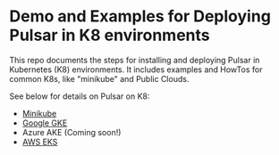 # Demo and Examples for Deploying Pulsar in K8 environments
This repo documents the steps for installing and deploying Pulsar in Kubernetes (K8) environments.  It includes examples and HowTos for common K8s, like "minikube" and Public Clouds.  

See below for details on Pulsar on K8:
* [Minikube](minikube-win-wsl2/README.md) 
* [Google GKE](gke/README.md)
* Azure AKE (Coming soon!)
* [AWS EKS](aws-eks/README.md)
